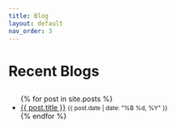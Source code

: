 ```yaml
---
title: Blog
layout: default
nav_order: 3
---
```

<h1>Recent Blogs</h1>
<h2></h2>
<ul>
  {% for post in site.posts %}
    <li>
      <a href="{{ post.url }}">{{ post.title }}</a>
      <small>{{ post.date | date: "%B %d, %Y" }}</small>
    </li>
  {% endfor %}
</ul>